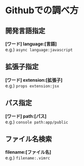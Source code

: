 # Githubでの調べ方
## 開発言語指定
**[ワード] language:[言語]**  
e.g.) `async language:javascript`

## 拡張子指定
**[ワード] extension:[拡張子]**  
e.g.) `props extension:jsx`

## パス指定
**[ワード] path:[パス]**  
e.g.) `console path:app/public`

## ファイル名検索
**filename:[ファイル名]**  
e.g.) `filename:.vimrc`
